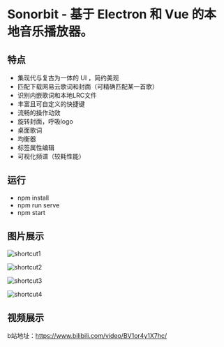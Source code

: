 # Sonorbit - 基于 Electron 和 Vue 的本地音乐播放器。

## 特点

- 集现代与复古为一体的 UI ，简约美观
- 匹配下载网易云歌词和封面（可精确匹配某一首歌）
- 识别内嵌歌词和本地LRC文件
- 丰富且可自定义的快捷键
- 流畅的操作动效
- 旋转封面，呼吸logo
- 桌面歌词
- 均衡器
- 标签属性编辑
- 可视化频谱（较耗性能）

## 运行

- npm  install
- npm run serve
- npm start



## 图片展示

![shortcut1](images/截图20240104224403.png)

![shortcut2](images/截图20240104224443.png)

![shortcut3](images/截图20240104224513.png)

![shortcut4](images/截图20240104224537.png)



## 视频展示

b站地址：https://www.bilibili.com/video/BV1or4y1X7hc/

